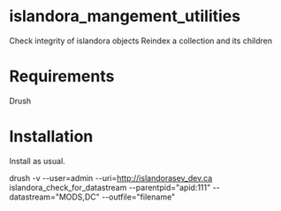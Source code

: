 # islandora_mangement_utilities
Check integrity of islandora objects
Reindex a collection and its children

# Requirements
Drush

# Installation
Install as usual.

drush -v --user=admin --uri=http://islandorasev_dev.ca islandora_check_for_datastream --parentpid="apid:111" --datastream="MODS,DC" --outfile="filename"




